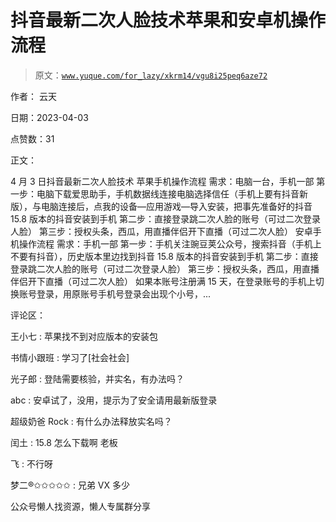 # 抖音最新二次人脸技术苹果和安卓机操作流程

> 原文：[`www.yuque.com/for_lazy/xkrm14/vgu8i25peq6aze72`](https://www.yuque.com/for_lazy/xkrm14/vgu8i25peq6aze72)



作者： 云天



日期：2023-04-03



点赞数：31

<ne-hole id="ud9b9f44a" data-lake-id="ud9b9f44a">

正文：



4 月 3 日抖音最新二次人脸技术 苹果手机操作流程 需求：电脑一台，手机一部 第一步：电脑下载爱思助手，手机数据线连接电脑选择信任（手机上要有抖音新版），与电脑连接后，点我的设备—应用游戏—导入安装，把事先准备好的抖音 15.8 版本的抖音安装到手机 第二步：直接登录跳二次人脸的账号（可过二次登录人脸） 第三步：授权头条，西瓜，用直播伴侣开下直播（可过二次人脸） 安卓手机操作流程 需求：手机一部 第一步：手机关注豌豆荚公众号，搜索抖音（手机上不要有抖音），历史版本里边找到抖音 15.8 版本的抖音安装到手机 第二步：直接登录跳二次人脸的账号（可过二次登录人脸） 第三步：授权头条，西瓜，用直播伴侣开下直播（可过二次人脸） 如果本账号注册满 15 天，在登录账号的手机上切换账号登录，用原账号手机号登录会出现个小号，...

<ne-hole id="u8c7dfbc5" data-lake-id="u8c7dfbc5">

评论区：



王小七 : 苹果找不到对应版本的安装包



书情小跟班 : 学习了[社会社会]



光子郎 : 登陆需要核验，并实名，有办法吗？



abc : 安卓试了，没用，提示为了安全请用最新版登录



超级奶爸 Rock : 有什么办法释放实名吗？



闰土 : 15.8 怎么下载啊 老板



飞 : 不行呀



梦二®✩✩✩✩✩ : 兄弟 VX 多少

<ne-hole id="u256ddd83" data-lake-id="u256ddd83">

公众号懒人找资源，懒人专属群分享

</ne-hole></ne-hole></ne-hole>